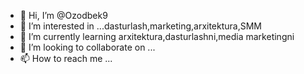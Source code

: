- 👋 Hi, I’m @Ozodbek9
- 👀 I’m interested in ...dasturlash,marketing,arxitektura,SMM
- 🌱 I’m currently learning arxitektura,dasturlashni,media marketingni
- 💞️ I’m looking to collaborate on ...
- 📫 How to reach me ...

<!---
Ozodbek9/Ozodbek9 is a ✨ special ✨ repository because its `README.md` (this file) appears on your GitHub profile.
You can click the Preview link to take a look at your changes.
--->
